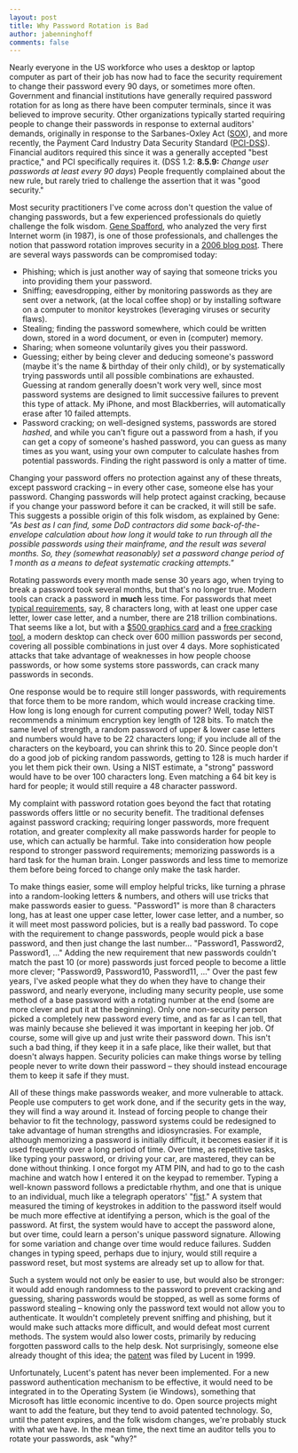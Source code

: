 ```yaml
---
layout: post
title: Why Password Rotation is Bad
author: jabenninghoff
comments: false
---
```

Nearly everyone in the US workforce who uses a desktop or laptop
computer as part of their job has now had to face the security
requirement to change their password every 90 days, or sometimes more
often. Government and financial institutions have generally required
password rotation for as long as there have been computer terminals,
since it was believed to improve security. Other organizations typically
started requiring people to change their passwords in response to
external auditors' demands, originally in response to the Sarbanes-Oxley
Act ([SOX](https://en.wikipedia.org/wiki/Sarbanes-Oxley_Act)), and more
recently, the Payment Card Industry Data Security Standard
([PCI-DSS](https://www.pcisecuritystandards.org/security_standards/pci_dss.shtml)).
Financial auditors required this since it was a generally accepted "best
practice," and PCI specifically requires it. (DSS 1.2: **8.5.9:**
*Change user passwords at least every 90 days*) People frequently
complained about the new rule, but rarely tried to challenge the
assertion that it was "good security."

Most security practitioners I've come across don't question the value of
changing passwords, but a few experienced professionals do quietly
challenge the folk wisdom. [Gene
Spafford](https://en.wikipedia.org/wiki/Gene_Spafford), who analyzed the
very first Internet worm (in 1987), is one of those professionals, and
challenges the notion that password rotation improves security in a
[2006 blog
post](http://www.cerias.purdue.edu/site/blog/post/password-change-myths/).
There are several ways passwords can be compromised today:

-   Phishing; which is just another way of saying that someone tricks
    you into providing them your password.
-   Sniffing; eavesdropping, either by monitoring passwords as they are
    sent over a network, (at the local coffee shop) or by installing
    software on a computer to monitor keystrokes (leveraging viruses or
    security flaws).
-   Stealing; finding the password somewhere, which could be written
    down, stored in a word document, or even in (computer) memory.
-   Sharing; when someone voluntarily gives you their password.
-   Guessing; either by being clever and deducing someone's password
    (maybe it's the name & birthday of their only child), or by
    systematically trying passwords until all possible combinations are
    exhausted. Guessing at random generally doesn't work very well,
    since most password systems are designed to limit successive
    failures to prevent this type of attack. My iPhone, and most
    Blackberries, will automatically erase after 10 failed attempts.
-   Password cracking; on well-designed systems, passwords are stored
    *hashed*, and while you can't figure out a password from a hash, if
    you can get a copy of someone's hashed password, you can guess as
    many times as you want, using your own computer to calculate hashes
    from potential passwords. Finding the right password is only a
    matter of time.

Changing your password offers no protection against any of these
threats, except password cracking – in every other case, someone else
has your password. Changing passwords will help protect against
cracking, because if you change your password before it can be cracked,
it will still be safe. This suggests a possible origin of this folk
wisdom, as explained by Gene: *"As best as I can find, some DoD
contractors did some back-of-the-envelope calculation about how long it
would take to run through all the possible passwords using their
mainframe, and the result was several months. So, they (somewhat
reasonably) set a password change period of 1 month as a means to defeat
systematic cracking attempts."*

Rotating passwords every month made sense 30 years ago, when trying to
break a password took several months, but that's no longer true. Modern
tools can crack a password in **much** less time. For passwords that
meet [typical
requirements](https://en.wikipedia.org/wiki/Password_policy), say, 8
characters long, with at least one upper case letter, lower case letter,
and a number, there are 218 trillion combinations. That seems like a
lot, but with a [\$500 graphics
card](http://www.nvidia.com/object/product_geforce_9800_gx2_us.html) and
a [free cracking tool](https://www.elcomsoft.com/lhc.html), a modern
desktop can check over 600 million passwords per second, covering all
possible combinations in just over 4 days. More sophisticated attacks
that take advantage of weaknesses in how people choose passwords, or how
some systems store passwords, can crack many passwords in seconds.

One response would be to require still longer passwords, with
requirements that force them to be more random, which would increase
cracking time. How long is long enough for current computing power?
Well, today NIST recommends a minimum encryption key length of 128 bits.
To match the same level of strength, a random password of upper & lower
case letters and numbers would have to be 22 characters long; if you
include all of the characters on the keyboard, you can shrink this to 20.
Since people don't do a good job of picking random passwords,
getting to 128 is much harder if you let them pick their own. Using a
NIST estimate, a "strong" password would have to be over 100 characters
long. Even matching a 64 bit key is hard for people; it would still
require a 48 character password.

My complaint with password rotation goes beyond the fact that rotating
passwords offers little or no security benefit. The traditional defenses
against password cracking; requiring longer passwords, more frequent
rotation, and greater complexity all make passwords harder for people to
use, which can actually be harmful. Take into consideration how people
respond to stronger password requirements; memorizing passwords is a
hard task for the human brain. Longer passwords and less time to
memorize them before being forced to change only make the task harder.

To make things easier, some will employ helpful tricks, like turning a
phrase into a random-looking letters & numbers, and others will use
tricks that make passwords easier to guess. "Password1" is more than 8
characters long, has at least one upper case letter, lower case letter,
and a number, so it will meet most password policies, but is a really
bad password. To cope with the requirement to change passwords, people
would pick a base password, and then just change the last number...
"Password1, Password2, Password1, ..." Adding the new requirement that
new passwords couldn't match the past 10 (or more) passwords just forced
people to become a little more clever; "Password9, Password10,
Password11, ..." Over the past few years, I've asked people what they do
when they have to change their password, and nearly everyone, including
many security people, use some method of a base password with a rotating
number at the end (some are more clever and put it at the beginning).
Only one non-security person picked a completely new password every
time, and as far as I can tell, that was mainly because she believed it
was important in keeping her job. Of course, some will give up and just
write their password down. This isn't such a bad thing, if they keep it
in a safe place, like their wallet, but that doesn't always happen.
Security policies can make things worse by telling people never to write
down their password – they should instead encourage them to keep it safe
if they must.

All of these things make passwords weaker, and more vulnerable to
attack. People use computers to get work done, and if the security gets
in the way, they will find a way around it. Instead of forcing people to
change their behavior to fit the technology, password systems could be
redesigned to take advantage of human strengths and idiosyncrasies. For
example, although memorizing a password is initially difficult, it
becomes easier if it is used frequently over a long period of time. Over
time, as repetitive tasks, like typing your password, or driving your
car, are mastered, they can be done without thinking. I once forgot my
ATM PIN, and had to go to the cash machine and watch how I entered it on
the keypad to remember. Typing a well-known password follows a
predictable rhythm, and one that is unique to an individual, much like a
telegraph operators'
"[fist](https://en.wikipedia.org/wiki/Telegraph_key)." A system that
measured the timing of keystrokes in addition to the password itself
would be much more effective at identifying a person, which is the goal
of the password. At first, the system would have to accept the password
alone, but over time, could learn a person's unique password signature.
Allowing for some variation and change over time would reduce failures.
Sudden changes in typing speed, perhaps due to injury, would still
require a password reset, but most systems are already set up to allow
for that.

Such a system would not only be easier to use, but would also be
stronger: it would add enough randomness to the password to prevent
cracking and guessing, sharing passwords would be stopped, as well as
some forms of password stealing – knowing only the password text would
not allow you to authenticate. It wouldn't completely prevent sniffing
and phishing, but it would make such attacks more difficult, and would
defeat most current methods. The system would also lower costs,
primarily by reducing forgotten password calls to the help desk. Not
surprisingly, someone else already thought of this idea; the
[patent](http://www.freepatentsonline.com/6895514.html) was filed by
Lucent in 1999.

Unfortunately, Lucent's patent has never been implemented. For a new
password authentication mechanism to be effective, it would need to be
integrated in to the Operating System (ie Windows), something that
Microsoft has little economic incentive to do. Open source projects
might want to add the feature, but they tend to avoid patented
technology. So, until the patent expires, and the folk wisdom changes,
we're probably stuck with what we have. In the mean time, the next time
an auditor tells you to rotate your passwords, ask "why?"
